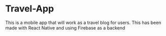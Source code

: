 # Travel-App
This is a mobile app that will work as a travel blog for users. 
This has been made with React Native and using Firebase as a backend
